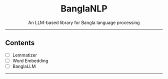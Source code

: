<h1 align="center">BanglaNLP</h1>
<p align="center">
  An LLM-based library for Bangla language processing
</p>

---
**Contents**
---
- [ ] Lemmatizer
- [ ] Word Embedding
- [ ] BanglaLLM
---


<!---
- [ ] **List of Contents**
  - [x] ~~Brief description of the project~~
  - [ ] Project logo/banner
--->
